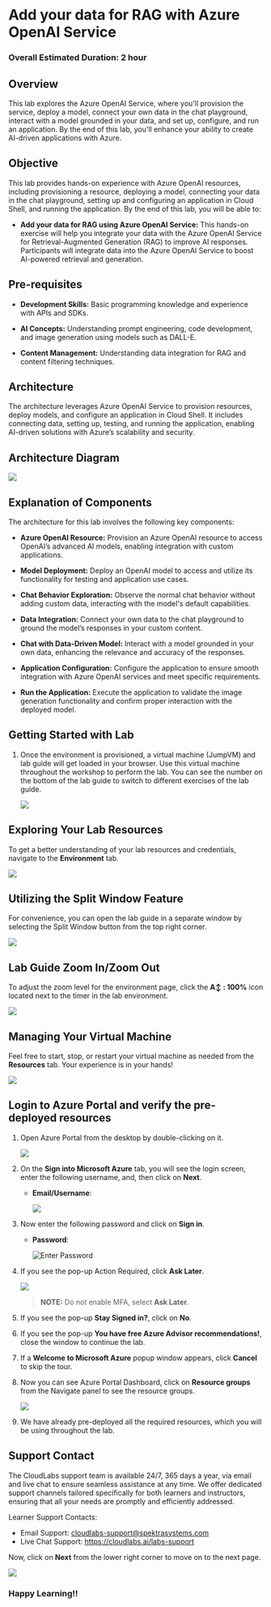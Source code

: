 # Add your data for RAG with Azure OpenAI Service

### Overall Estimated Duration: 2 hour

## Overview

This lab explores the Azure OpenAI Service, where you'll provision the service, deploy a model, connect your own data in the chat playground, interact with a model grounded in your data, and set up, configure, and run an application. By the end of this lab, you'll enhance your ability to create AI-driven applications with Azure.

## Objective

This lab provides hands-on experience with Azure OpenAI resources, including provisioning a resource, deploying a model, connecting your data in the chat playground, setting up and configuring an application in Cloud Shell, and running the application. By the end of this lab, you will be able to:

- **Add your data for RAG using Azure OpenAI Service:** This hands-on exercise will help you integrate your data with the Azure OpenAI Service for Retrieval-Augmented Generation (RAG) to improve AI responses. Participants will integrate data into the Azure OpenAI Service to boost AI-powered retrieval and generation.

## Pre-requisites

- **Development Skills:** Basic programming knowledge and experience with APIs and SDKs.

- **AI Concepts:** Understanding prompt engineering, code development, and image generation using models such as DALL-E.

- **Content Management:** Understanding data integration for RAG and content filtering techniques.

## Architecture

The architecture leverages Azure OpenAI Service to provision resources, deploy models, and configure an application in Cloud Shell. It includes connecting data, setting up, testing, and running the application, enabling AI-driven solutions with Azure’s scalability and security.

## Architecture Diagram

 ![](../media/lab6.JPG)

## Explanation of Components

The architecture for this lab involves the following key components:

- **Azure OpenAI Resource:** Provision an Azure OpenAI resource to access OpenAI’s advanced AI models, enabling integration with custom applications.

- **Model Deployment:** Deploy an OpenAI model to access and utilize its functionality for testing and application use cases.

- **Chat Behavior Exploration:** Observe the normal chat behavior without adding custom data, interacting with the model's default capabilities.

- **Data Integration:** Connect your own data to the chat playground to ground the model’s responses in your custom content.

- **Chat with Data-Driven Model:** Interact with a model grounded in your own data, enhancing the relevance and accuracy of the responses.

- **Application Configuration:** Configure the application to ensure smooth integration with Azure OpenAI services and meet specific requirements.

- **Run the Application:** Execute the application to validate the image generation functionality and confirm proper interaction with the deployed model.

## Getting Started with Lab

1. Once the environment is provisioned, a virtual machine (JumpVM) and lab guide will get loaded in your browser. Use this virtual machine throughout the workshop to perform the lab. You can see the number on the bottom of the lab guide to switch to different exercises of the lab guide.

   ![](../media/Intro.png)

## Exploring Your Lab Resources

To get a better understanding of your lab resources and credentials, navigate to the **Environment** tab.

![](../media/env-01.png)

## Utilizing the Split Window Feature

For convenience, you can open the lab guide in a separate window by selecting the Split Window button from the top right corner.

![](../media/split-01.png)

## Lab Guide Zoom In/Zoom Out
 
To adjust the zoom level for the environment page, click the **A↕ : 100%** icon located next to the timer in the lab environment.

![](../media/n21.png)  

## Managing Your Virtual Machine

Feel free to start, stop, or restart your virtual machine as needed from the **Resources** tab. Your experience is in your hands!

![](../media/resourses.png)
    
    
## Login to Azure Portal and verify the pre-deployed resources

1. Open Azure Portal from the desktop by double-clicking on it.
    
   ![](../media/azure-portal-edge.png)
   
1. On the **Sign into Microsoft Azure** tab, you will see the login screen, enter the following username, and, then click on **Next**.

   * **Email/Username**: <inject key="AzureAdUserEmail"></inject>

     ![](../media/user-email.png)
   
1. Now enter the following password and click on **Sign in**.
   
   * **Password**: <inject key="AzureAdUserPassword"></inject>
   
     ![](../media/user-pass.png "Enter Password")

1. If you see the pop-up Action Required, click **Ask Later**.

    ![](../media/asklater%20(1).png)

   >**NOTE:** Do not enable MFA, select **Ask Later**.

1. If you see the pop-up **Stay Signed in?**, click on **No**.

1. If you see the pop-up **You have free Azure Advisor recommendations!**, close the window to continue the lab.

1. If a **Welcome to Microsoft Azure** popup window appears, click **Cancel** to skip the tour.

1. Now you can see Azure Portal Dashboard, click on **Resource groups** from the Navigate panel to see the resource groups.

   ![](../media/select-rg.png)
 
1. We have already pre-deployed all the required resources, which you will be using throughout the lab.
 
## Support Contact
 
The CloudLabs support team is available 24/7, 365 days a year, via email and live chat to ensure seamless assistance at any time. We offer dedicated support channels tailored specifically for both learners and instructors, ensuring that all your needs are promptly and efficiently addressed.

Learner Support Contacts:
- Email Support: cloudlabs-support@spektrasystems.com
- Live Chat Support: https://cloudlabs.ai/labs-support

Now, click on **Next** from the lower right corner to move on to the next page.

  ![](../media/n14.png)

### Happy Learning!!